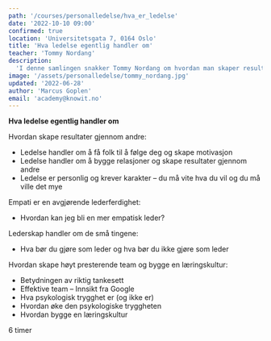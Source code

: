 ```yaml
---
path: '/courses/personalledelse/hva_er_ledelse'
date: '2022-10-10 09:00'
confirmed: true
location: 'Universitetsgata 7, 0164 Oslo'
title: 'Hva ledelse egentlig handler om'
teacher: 'Tommy Nordang'
description:
  'I denne samlingen snakker Tommy Nordang om hvordan man skaper resultater gjennom andre. Ledelse handler om å bygge relasjoner og skape mening og Tommy viser oss gjennom denne samlingen gode verktøy for å kunne gjøre dette på en god og personlig måte. Tommy tilbyr i tillegg gode refleksjoner rundt hvordan man kan bli en mer empatisk leder. Lederskap handler om de små tingene. Hva bør du gjøre som leder, og hva bør du ikke gjøre som leder. '
image: '/assets/personalledelse/tommy_nordang.jpg'
updated: '2022-06-28'
author: 'Marcus Goplen'
email: 'academy@knowit.no'
---
```


**Hva ledelse egentlig handler om**

Hvordan skape resultater gjennom andre:
- Ledelse handler om å få folk til å følge deg og skape motivasjon
- Ledelse handler om å bygge relasjoner og skape resultater gjennom andre
- Ledelse er personlig og krever karakter – du må vite hva du vil og du må ville det mye

Empati er en avgjørende lederferdighet:
- Hvordan kan jeg bli en mer empatisk leder?

Lederskap handler om de små tingene:
- Hva bør du gjøre som leder og hva bør du ikke gjøre som leder

Hvordan skape høyt presterende team og bygge en læringskultur:
- Betydningen av riktig tankesett
- Effektive team – Innsikt fra Google
- Hva psykologisk trygghet er (og ikke er)
- Hvordan øke den psykologiske tryggheten
- Hvordan bygge en læringskultur

6 timer